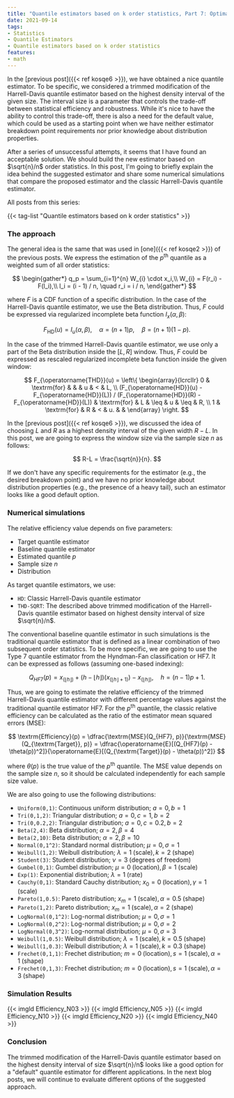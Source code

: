 ```yaml
---
title: "Quantile estimators based on k order statistics, Part 7: Optimal threshold for the trimmed Harrell-Davis quantile estimator"
date: 2021-09-14
tags:
- Statistics
- Quantile Estimators
- Quantile estimators based on k order statistics
features:
- math
---
```


In the [previous post]({{< ref kosqe6 >}}), we have obtained a nice quantile estimator.
To be specific, we considered a trimmed modification of the Harrell-Davis quantile estimator
  based on the highest density interval of the given size.
The interval size is a parameter that controls the trade-off between statistical efficiency and robustness.
While it's nice to have the ability to control this trade-off, there is also a need for the default value,
  which could be used as a starting point
  when we have neither estimator breakdown point requirements nor prior knowledge about distribution properties.

After a series of unsuccessful attempts, it seems that I have found an acceptable solution.
We should build the new estimator based on $\sqrt{n}/n$ order statistics.
In this post, I'm going to briefly explain the idea behind the suggested estimator and
  share some numerical simulations that compare the proposed estimator
  and the classic Harrell-Davis quantile estimator.

<!--more-->

All posts from this series:

{{< tag-list "Quantile estimators based on k order statistics" >}}

### The approach

The general idea is the same that was used in [one]({{< ref kosqe2 >}}) of the previous posts.
We express the estimation of the $p^\textrm{th}$ quantile as a weighted sum of all order statistics:

$$
\begin{gather*}
q_p = \sum_{i=1}^{n} W_{i} \cdot x_i,\\
W_{i} = F(r_i) - F(l_i),\\
l_i = (i - 1) / n, \quad r_i = i / n,
\end{gather*}
$$

where $F$ is a CDF function of a specific distribution.
In the case of the Harrell-Davis quantile estimator, we use the Beta distribution.
Thus, $F$ could be expressed via regularized incomplete beta function $I_x(\alpha, \beta)$:

$$
F_{\operatorname{HD}}(u) = I_u(\alpha, \beta), \quad \alpha = (n+1)p, \quad \beta = (n+1)(1 - p).
$$

In the case of the trimmed Harrell-Davis quantile estimator, we use only a part of the Beta distribution
  inside the $[L,\, R]$ window.
Thus, $F$ could be expressed as rescaled regularized incomplete beta function inside the given window:

$$
F_{\operatorname{THD}}(u) = \left\{
\begin{array}{lcrcllr}
0                      & \textrm{for} &       &      & u  & <    & L, \\
(F_{\operatorname{HD}}(u) - F_{\operatorname{HD}}(L)) / (F_{\operatorname{HD}}(R) - F_{\operatorname{HD}}(L)) & \textrm{for} & L     & \leq & u  & \leq & R, \\
1                      & \textrm{for} & R     & <    & u. &      &
\end{array}
\right.
$$

In the [previous post]({{< ref kosqe6 >}}), we discussed the idea of choosing $L$ and $R$
  as a highest density interval of the given width $R-L$.
In this post, we are going to express the window size via the sample size $n$ as follows:

$$
R-L = \frac{\sqrt{n}}{n}.
$$

If we don't have any specific requirements for the estimator (e.g., the desired breakdown point)
  and we have no prior knowledge about distribution properties (e.g., the presence of a heavy tail),
  such an estimator looks like a good default option.

### Numerical simulations

The relative efficiency value depends on five parameters:

* Target quantile estimator
* Baseline quantile estimator
* Estimated quantile $p$
* Sample size $n$
* Distribution

As target quantile estimators, we use:

* `HD`: Classic Harrell-Davis quantile estimator
* `THD-SQRT`: The described above trimmed modification of the Harrell-Davis quantile estimator
  based on highest density interval of size $\sqrt{n}/n$.

The conventional baseline quantile estimator in such simulations is
  the traditional quantile estimator that is defined as
  a linear combination of two subsequent order statistics.
To be more specific, we are going to use the Type 7 quantile estimator from the Hyndman-Fan classification or HF7.
It can be expressed as follows (assuming one-based indexing):

$$
Q_{HF7}(p) = x_{(\lfloor h \rfloor)}+(h-\lfloor h \rfloor)(x_{(\lfloor h \rfloor+1)})-x_{(\lfloor h \rfloor)},\quad
h = (n-1)p+1.
$$

Thus, we are going to estimate the relative efficiency of
  the trimmed Harrell-Davis quantile estimator with different percentage values against
  the traditional quantile estimator HF7.
For the $p^\textrm{th}$ quantile, the classic relative efficiency can be calculated
  as the ratio of the estimator mean squared errors ($\textrm{MSE}$):

$$
\textrm{Efficiency}(p) =
\dfrac{\textrm{MSE}(Q_{HF7}, p)}{\textrm{MSE}(Q_{\textrm{Target}}, p)} =
\dfrac{\operatorname{E}[(Q_{HF7}(p) - \theta(p))^2]}{\operatorname{E}[(Q_{\textrm{Target}}(p) - \theta(p))^2]}
$$

where $\theta(p)$ is the true value of the $p^\textrm{th}$ quantile.
The $\textrm{MSE}$ value depends on the sample size $n$, so it should be calculated independently for
  each sample size value.

We are also going to use the following distributions:

* `Uniform(0,1)`: Continuous uniform distribution; $a = 0,\, b = 1$
* `Tri(0,1,2)`: Triangular distribution; $a = 0,\, c = 1,\, b = 2$
* `Tri(0,0.2,2)`: Triangular distribution; $a = 0,\, c = 0.2,\, b = 2$
* `Beta(2,4)`: Beta distribution; $\alpha = 2,\, \beta = 4$
* `Beta(2,10)`: Beta distribution; $\alpha = 2,\, \beta = 10$
* `Normal(0,1^2)`: Standard normal distribution; $\mu = 0,\, \sigma = 1$
* `Weibull(1,2)`: Weibull distribution; $\lambda = 1\;\textrm{(scale)},\, k = 2\;\textrm{(shape)}$
* `Student(3)`: Student distribution; $\nu = 3\;\textrm{(degrees of freedom)}$
* `Gumbel(0,1)`: Gumbel distribution; $\mu = 0\;\textrm{(location)},\, \beta = 1\;\textrm{(scale)}$
* `Exp(1)`: Exponential distribution; $\lambda = 1\;\textrm{(rate)}$
* `Cauchy(0,1)`: Standard Cauchy distribution; $x_0 = 0\;\textrm{(location)},\,\gamma = 1\;\textrm{(scale)}$
* `Pareto(1,0.5)`: Pareto distribution; $x_m = 1\;\textrm{(scale)},\, \alpha = 0.5\;\textrm{(shape)}$
* `Pareto(1,2)`: Pareto distribution; $x_m = 1\;\textrm{(scale)},\, \alpha = 2\;\textrm{(shape)}$
* `LogNormal(0,1^2)`: Log-normal distribution; $\mu = 0, \sigma = 1$
* `LogNormal(0,2^2)`: Log-normal distribution; $\mu = 0, \sigma = 2$
* `LogNormal(0,3^2)`: Log-normal distribution; $\mu = 0, \sigma = 3$
* `Weibull(1,0.5)`: Weibull distribution; $\lambda = 1\;\textrm{(scale)},\, k = 0.5\;\textrm{(shape)}$
* `Weibull(1,0.3)`: Weibull distribution; $\lambda = 1\;\textrm{(scale)},\, k = 0.3\;\textrm{(shape)}$
* `Frechet(0,1,1)`: Frechet distribution; $m=0\;\textrm{(location)},\, s = 1\;\textrm{(scale)},\, \alpha = 1\;\textrm{(shape)}$
* `Frechet(0,1,3)`: Frechet distribution; $m=0\;\textrm{(location)},\, s = 1\;\textrm{(scale)},\, \alpha = 3\;\textrm{(shape)}$

### Simulation Results

{{< imgld Efficiency_N03 >}}
{{< imgld Efficiency_N05 >}}
{{< imgld Efficiency_N10 >}}
{{< imgld Efficiency_N20 >}}
{{< imgld Efficiency_N40 >}}

### Conclusion

The trimmed modification of the Harrell-Davis quantile estimator based on the highest density interval of size $\sqrt{n}/n$
  looks like a good option for a "default" quantile estimator for different applications.
In the next blog posts, we will continue to evaluate different options of the suggested approach.